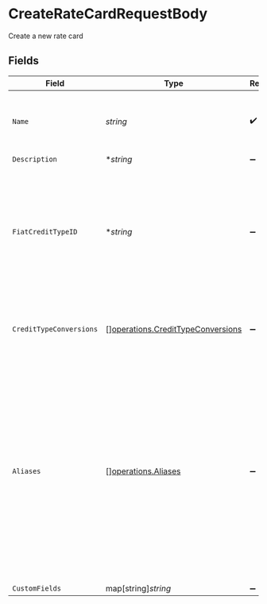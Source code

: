 # CreateRateCardRequestBody

Create a new rate card


## Fields

| Field                                                                                                                                                                                                            | Type                                                                                                                                                                                                             | Required                                                                                                                                                                                                         | Description                                                                                                                                                                                                      | Example                                                                                                                                                                                                          |
| ---------------------------------------------------------------------------------------------------------------------------------------------------------------------------------------------------------------- | ---------------------------------------------------------------------------------------------------------------------------------------------------------------------------------------------------------------- | ---------------------------------------------------------------------------------------------------------------------------------------------------------------------------------------------------------------- | ---------------------------------------------------------------------------------------------------------------------------------------------------------------------------------------------------------------- | ---------------------------------------------------------------------------------------------------------------------------------------------------------------------------------------------------------------- |
| `Name`                                                                                                                                                                                                           | *string*                                                                                                                                                                                                         | :heavy_check_mark:                                                                                                                                                                                               | Used only in UI/API. It is not exposed to end customers.                                                                                                                                                         |                                                                                                                                                                                                                  |
| `Description`                                                                                                                                                                                                    | **string*                                                                                                                                                                                                        | :heavy_minus_sign:                                                                                                                                                                                               | N/A                                                                                                                                                                                                              |                                                                                                                                                                                                                  |
| `FiatCreditTypeID`                                                                                                                                                                                               | **string*                                                                                                                                                                                                        | :heavy_minus_sign:                                                                                                                                                                                               | "The Metronome ID of the credit type to associate with the rate card, defaults to USD (cents) if not passed."                                                                                                    | 2714e483-4ff1-48e4-9e25-ac732e8f24f2                                                                                                                                                                             |
| `CreditTypeConversions`                                                                                                                                                                                          | [][operations.CreditTypeConversions](../../models/operations/credittypeconversions.md)                                                                                                                           | :heavy_minus_sign:                                                                                                                                                                                               | Required when using custom pricing units in rates.                                                                                                                                                               |                                                                                                                                                                                                                  |
| `Aliases`                                                                                                                                                                                                        | [][operations.Aliases](../../models/operations/aliases.md)                                                                                                                                                       | :heavy_minus_sign:                                                                                                                                                                                               | Reference this alias when creating a contract. If the same alias is assigned to multiple rate cards, it will reference the rate card to which it was most recently assigned. It is not exposed to end customers. |                                                                                                                                                                                                                  |
| `CustomFields`                                                                                                                                                                                                   | map[string]*string*                                                                                                                                                                                              | :heavy_minus_sign:                                                                                                                                                                                               | N/A                                                                                                                                                                                                              |                                                                                                                                                                                                                  |